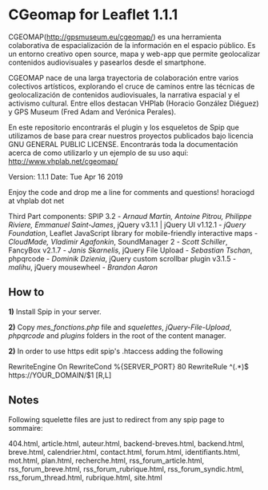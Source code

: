 CGeomap for Leaflet 1.1.1
========================


CGEOMAP(http://gpsmuseum.eu/cgeomap/) es una herramienta colaborativa de espacialización de la información en el espacio público. Es un entorno creativo open source, mapa y web-app que permite geolocalizar contenidos audiovisuales y pasearlos desde el smartphone.

CGEOMAP nace de una larga trayectoria de colaboración entre varios colectivos artísticos, explorando el cruce de caminos entre las técnicas de geolocalización de contenidos audiovisuales, la narrativa espacial y el activismo cultural. Entre ellos destacan VHPlab (Horacio González Diéguez) y GPS Museum (Fred Adam and Verónica Perales).

En este repositorio encontrarás el plugin y los esqueletos de Spip que utilizamos de base para crear nuestros proyectos publicados bajo licencia GNU GENERAL PUBLIC LICENSE. Encontrarás toda la documentación acerca de como utilizarlo y un ejemplo de su uso aquí: http://www.vhplab.net/cgeomap/

Version: 1.1.1
Date: Tue Apr 16 2019

Enjoy the code and drop me a line for comments and questions!
horaciogd at vhplab dot net

Third Part components: SPIP 3.2 - *Arnaud Martin, Antoine Pitrou, Philippe Riviere, Emmanuel Saint-James*, jQuery v3.1.1 | jQuery UI v1.12.1 - *jQuery Foundation*, Leaflet JavaScript library for mobile-friendly interactive maps - *CloudMade, Vladimir Agafonkin*, SoundManager 2 - *Scott Schiller*, FancyBox v2.1.7 - *Janis Skarnelis*, jQuery File Upload - *Sebastian Tschan*, phpqrcode - *Dominik Dzienia*, jQuery custom scrollbar plugin v3.1.5 - *malihu*, jQuery mousewheel - *Brandon Aaron*
 


How to
------

**1)** Install Spip in your server.

**2)** Copy *mes_fonctions.php* file and *squelettes*, *jQuery-File-Upload*, *phpqrcode* and *plugins* folders in the root of the content manager.

**2)** In order to use https edit spip's .htaccess adding the following

RewriteEngine On
RewriteCond %{SERVER_PORT} 80
RewriteRule ^(.*)$ https://YOUR_DOMAIN/$1 [R,L]


Notes
------

Following squelette files are just to  redirect from any spip page to sommaire:

404.html, article.html, auteur.html, backend-breves.html, backend.html, breve.html, calendrier.html, contact.html, forum.html, identifiants.html, mot.html, plan.html, recherche.html, rss_forum_article.html, rss_forum_breve.html, rss_forum_rubrique.html, rss_forum_syndic.html, rss_forum_thread.html, rubrique.html, site.html